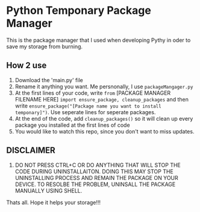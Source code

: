 # Python Temponary Package Manager
This is the package manager that I used when developing Pythy in oder to save my storage from burning.

## How 2 use
1. Download the 'main.py' file
2. Rename it anything you want. Me persnonally, I use `packageMangager.py`
3. At the first lines of your code, write `from` [PACKAGE MANAGER FILENAME HERE] `import ensure_package, cleanup_packages` and then write `ensure_package("[Package name you want to install temponary]")`. Use seperate lines for seperate packages.
4. At the end of the code, add `cleanup_packages()` so it will clean up every package you installed at the first lines of code
5. You would like to watch this repo, since you don't want to miss updates.

## DISCLAIMER
1. DO NOT PRESS CTRL+C OR DO ANYTHING THAT WILL STOP THE CODE DURING UNINSTALLAITON. DOING THIS MAY STOP THE UNINSTALLING PROCESS AND REMAIN THE PACKAGE ON YOUR DEVICE. TO RESOLBE THE PROBLEM, UNINSALL THE PACKAGE MANUALLY USING SHELL.

Thats all. Hope it helps your storage!!!
